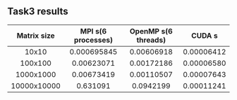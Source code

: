 ## Task3 results
| **Matrix size** | **MPI s(6 processes)** | **OpenMP s(6 threads)** | **CUDA s** |
|:---------------:|:----------------------:|:-----------------------:|:----------:|
|      10x10      |       0.000695845      |        0.00606918       | 0.00006412 |
|     100x100     |       0.00623071       |        0.00172186       | 0.00006580 |
|    1000x1000    |       0.00673419       |        0.00110507       | 0.00007643 |
|   10000x10000   |        0.631091        |        0.0942199        | 0.00011241 |
